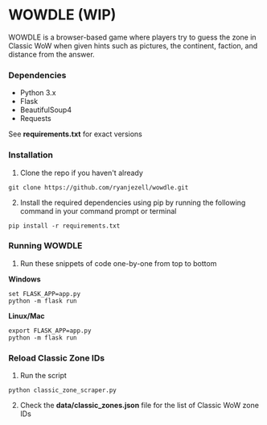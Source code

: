 # WOWDLE (WIP)
WOWDLE is a browser-based game where players try to guess the zone in Classic WoW when given hints such as pictures, the continent, faction, and distance from the answer.


### Dependencies
- Python 3.x
- Flask
- BeautifulSoup4 
- Requests

See __requirements.txt__ for exact versions

### Installation
1. Clone the repo if you haven't already
```
git clone https://github.com/ryanjezell/wowdle.git
```

2. Install the required dependencies using pip by running the following command in your command prompt or terminal
```
pip install -r requirements.txt
```

### Running WOWDLE
1. Run these snippets of code one-by-one from top to bottom

__Windows__
```
set FLASK_APP=app.py
python -m flask run
```

__Linux/Mac__
```
export FLASK_APP=app.py
python -m flask run
```

### Reload Classic Zone IDs
1. Run the script

```
python classic_zone_scraper.py
```

2. Check the __data/classic_zones.json__ file for the list of Classic WoW zone IDs